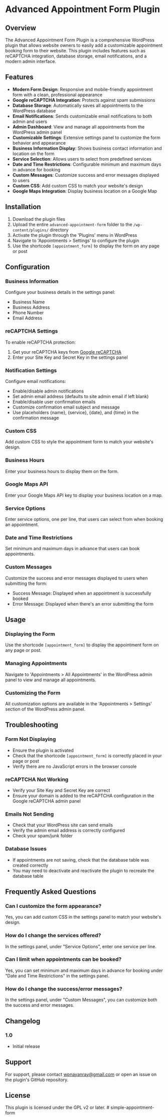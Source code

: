 # Advanced Appointment Form Plugin

## Overview

The Advanced Appointment Form Plugin is a comprehensive WordPress plugin that allows website owners to easily add a customizable appointment booking form to their website. This plugin includes features such as reCAPTCHA integration, database storage, email notifications, and a modern admin interface.

## Features

- **Modern Form Design**: Responsive and mobile-friendly appointment form with a clean, professional appearance
- **Google reCAPTCHA Integration**: Protects against spam submissions
- **Database Storage**: Automatically saves all appointments to the WordPress database
- **Email Notifications**: Sends customizable email notifications to both admin and users
- **Admin Dashboard**: View and manage all appointments from the WordPress admin panel
- **Customizable Settings**: Extensive settings panel to customize the form behavior and appearance
- **Business Information Display**: Shows business contact information and location on the form
- **Service Selection**: Allows users to select from predefined services
- **Date and Time Restrictions**: Configurable minimum and maximum days in advance for booking
- **Custom Messages**: Customize success and error messages displayed to users
- **Custom CSS**: Add custom CSS to match your website's design
- **Google Maps Integration**: Display business location on a Google Map

## Installation

1. Download the plugin files
2. Upload the entire `advanced-appointment-form` folder to the `/wp-content/plugins/` directory
3. Activate the plugin through the 'Plugins' menu in WordPress
4. Navigate to 'Appointments > Settings' to configure the plugin
5. Use the shortcode `[appointment_form]` to display the form on any page or post

## Configuration

### Business Information

Configure your business details in the settings panel:
- Business Name
- Business Address
- Phone Number
- Email Address

### reCAPTCHA Settings

To enable reCAPTCHA protection:
1. Get your reCAPTCHA keys from [Google reCAPTCHA](https://www.google.com/recaptcha/admin)
2. Enter your Site Key and Secret Key in the settings panel

### Notification Settings

Configure email notifications:
- Enable/disable admin notifications
- Set admin email address (defaults to site admin email if left blank)
- Enable/disable user confirmation emails
- Customize confirmation email subject and message
- Use placeholders {name}, {service}, {date}, and {time} in the confirmation message

### Custom CSS

Add custom CSS to style the appointment form to match your website's design.

### Business Hours

Enter your business hours to display them on the form.

### Google Maps API

Enter your Google Maps API key to display your business location on a map.

### Service Options

Enter service options, one per line, that users can select from when booking an appointment.

### Date and Time Restrictions

Set minimum and maximum days in advance that users can book appointments.

### Custom Messages

Customize the success and error messages displayed to users when submitting the form:
- Success Message: Displayed when an appointment is successfully booked
- Error Message: Displayed when there's an error submitting the form

## Usage

### Displaying the Form

Use the shortcode `[appointment_form]` to display the appointment form on any page or post.

### Managing Appointments

Navigate to 'Appointments > All Appointments' in the WordPress admin panel to view and manage all appointments.

### Customizing the Form

All customization options are available in the 'Appointments > Settings' section of the WordPress admin panel.

## Troubleshooting

### Form Not Displaying

- Ensure the plugin is activated
- Check that the shortcode `[appointment_form]` is correctly placed in your page or post
- Verify there are no JavaScript errors in the browser console

### reCAPTCHA Not Working

- Verify your Site Key and Secret Key are correct
- Ensure your domain is added to the reCAPTCHA configuration in the Google reCAPTCHA admin panel

### Emails Not Sending

- Check that your WordPress site can send emails
- Verify the admin email address is correctly configured
- Check your spam/junk folder

### Database Issues

- If appointments are not saving, check that the database table was created correctly
- You may need to deactivate and reactivate the plugin to recreate the database table

## Frequently Asked Questions

### Can I customize the form appearance?

Yes, you can add custom CSS in the settings panel to match your website's design.

### How do I change the services offered?

In the settings panel, under "Service Options", enter one service per line.

### Can I limit when appointments can be booked?

Yes, you can set minimum and maximum days in advance for booking under "Date and Time Restrictions" in the settings panel.

### How do I change the success/error messages?

In the settings panel, under "Custom Messages", you can customize both the success and error messages.

## Changelog

### 1.0
- Initial release

## Support

For support, please contact wpnayanray@gmail.com or open an issue on the plugin's GitHub repository.

## License

This plugin is licensed under the GPL v2 or later.
#   s i m p l e - a p p o i n t m e n t - f o r m  
 